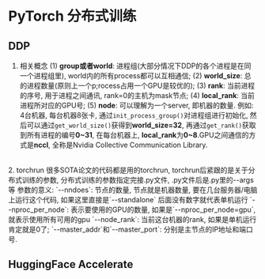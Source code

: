 # PyTorch 分布式训练

## DDP

1. 相关概念
(1) **group或者world**: 进程组(大部分情况下DDP的各个进程是在同一个进程组里), world内的所有process都可以互相通信;
(2) **world_size**: 总的进程数量(原则上一个p;rocess占用一个GPU是较优的);
(3) **rank**: 当前进程的序号, 用于进程之间通讯, rank=0的主机为mask节点;
(4) **local_rank**: 当前进程所对应的GPU号;
(5) **node**: 可以理解为一个server, 即机器的数量.
例如:
4台机器, 每台机器8张卡, 通过`init_process_group()`对进程组进行初始化, 然后可以通过`get_world_size()`获得到**world_size=32**, 再通过`get_rank()`获取到所有进程的编号**0~31**, 在每台机器上, **local_rank**为**0~8**.GPU之间通信的方式是**nccl**, 全称是Nvidia Collective Communication Library.
<br/>
2. torchrun
很多SOTA论文的代码都是用的torchrun, torchrun后紧跟的是关于分布式训练的参数, 分布式训练的参数指定完接.py文件, .py文件后是.py里的--args等
参数的意义:
`--nndoes`: 节点的数量, 节点就是机器数量, 要在几台服务器/电脑上运行这个代码, 如果这里直接是`--standalone` 后面没有数字就代表单机运行
`--nproc_per_node`: 表示要使用的GPU的数量, 如果是`--nproc_per_node=gpu`, 就表示使用所有可用的gpu
`--node_rank`: 当前这台机器的rank, 如果是单机运行肯定就是0了;
`--master_addr`和`--master_port`: 分别是主节点的IP地址和端口号.


## HuggingFace Accelerate




